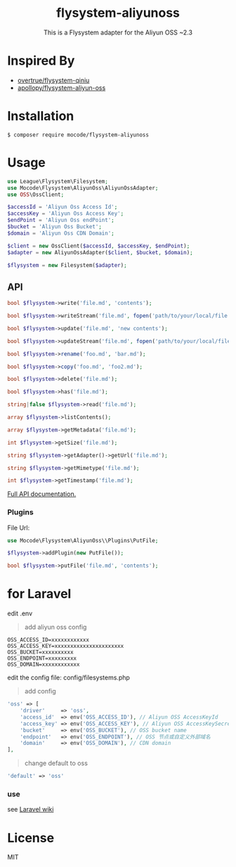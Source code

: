 <h1 align="center"> flysystem-aliyunoss </h1>
<p align="center"> This is a Flysystem adapter for the Aliyun OSS ~2.3 </p>

# Inspired By
- [overtrue/flysystem-qiniu](https://github.com/overtrue/flysystem-qiniu)
- [apollopy/flysystem-aliyun-oss](https://github.com/apollopy/flysystem-aliyun-oss)

# Installation

```shell
$ composer require mocode/flysystem-aliyunoss
```

# Usage

```php
use League\Flysystem\Filesystem;
use Mocode\Flysystem\AliyunOss\AliyunOssAdapter;
use OSS\OssClient;

$accessId = 'Aliyun Oss Access Id';
$accessKey = 'Aliyun Oss Access Key';
$endPoint = 'Aliyun Oss endPoint';
$bucket = 'Aliyun Oss Bucket';
$domain = 'Aliyun Oss CDN Domain';

$client = new OssClient($accessId, $accessKey, $endPoint);
$adapter = new AliyunOssAdapter($client, $bucket, $domain);

$flysystem = new Filesystem($adapter);

```

## API

```php
bool $flysystem->write('file.md', 'contents');

bool $flysystem->writeStream('file.md', fopen('path/to/your/local/file.jpg', 'r'));

bool $flysystem->update('file.md', 'new contents');

bool $flysystem->updateStream('file.md', fopen('path/to/your/local/file.jpg', 'r'));

bool $flysystem->rename('foo.md', 'bar.md');

bool $flysystem->copy('foo.md', 'foo2.md');

bool $flysystem->delete('file.md');

bool $flysystem->has('file.md');

string|false $flysystem->read('file.md');

array $flysystem->listContents();

array $flysystem->getMetadata('file.md');

int $flysystem->getSize('file.md');

string $flysystem->getAdapter()->getUrl('file.md'); 

string $flysystem->getMimetype('file.md');

int $flysystem->getTimestamp('file.md');

```
[Full API documentation.](http://flysystem.thephpleague.com/api/)

### Plugins

File Url: 

```php
use Mocode\Flysystem\AliyunOss\\Plugins\PutFile;

$flysystem->addPlugin(new PutFile());

bool $flysystem->putFile('file.md', 'contents');
```

# for Laravel
edit .env 
> add aliyun oss config
```
OSS_ACCESS_ID=xxxxxxxxxxxx
OSS_ACCESS_KEY=xxxxxxxxxxxxxxxxxxxxxx
OSS_BUCKET=xxxxxxxxxx
OSS_ENDPOINT=xxxxxxxxx
OSS_DOMAIN=xxxxxxxxxxxx
```

edit the config file: config/filesystems.php
> add config
```php
'oss' => [
    'driver'     => 'oss',
    'access_id'  => env('OSS_ACCESS_ID'), // Aliyun OSS AccessKeyId
    'access_key' => env('OSS_ACCESS_KEY'), // Aliyun OSS AccessKeySecret
    'bucket'     => env('OSS_BUCKET'), // OSS bucket name
    'endpoint'   => env('OSS_ENDPOINT'), // OSS 节点或自定义外部域名
    'domain'     => env('OSS_DOMAIN'), // CDN domain
],
```

> change default to oss
```php
'default' => 'oss'
```

### use
see [Laravel wiki](https://laravel.com/docs/5.8/filesystem)

# License

MIT